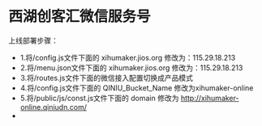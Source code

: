 西湖创客汇微信服务号
==============

上线部署步骤：

* 1.将/config.js文件下面的 xihumaker.jios.org 修改为：115.29.18.213
* 2.将/menu.json文件下面的 xihumaker.jios.org 修改为：115.29.18.213
* 3.将/routes.js文件下面的微信接入配置切换成产品模式
* 4.将/config.js文件下面的 QINIU_Bucket_Name 修改为xihumaker-online
* 5.将/public/js/const.js文件下面的 domain 修改为 http://xihumaker-online.qiniudn.com/
* 

